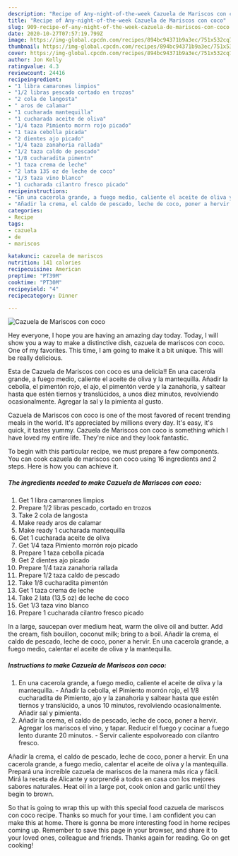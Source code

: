 ```yaml
---
description: "Recipe of Any-night-of-the-week Cazuela de Mariscos con coco"
title: "Recipe of Any-night-of-the-week Cazuela de Mariscos con coco"
slug: 909-recipe-of-any-night-of-the-week-cazuela-de-mariscos-con-coco
date: 2020-10-27T07:57:19.799Z
image: https://img-global.cpcdn.com/recipes/894bc94371b9a3ec/751x532cq70/cazuela-de-mariscos-con-coco-foto-principal.jpg
thumbnail: https://img-global.cpcdn.com/recipes/894bc94371b9a3ec/751x532cq70/cazuela-de-mariscos-con-coco-foto-principal.jpg
cover: https://img-global.cpcdn.com/recipes/894bc94371b9a3ec/751x532cq70/cazuela-de-mariscos-con-coco-foto-principal.jpg
author: Jon Kelly
ratingvalue: 4.3
reviewcount: 24416
recipeingredient:
- "1 libra camarones limpios"
- "1/2 libras pescado cortado en trozos"
- "2 cola de langosta"
- " aros de calamar"
- "1 cucharada mantequilla"
- "1 cucharada aceite de oliva"
- "1/4 taza Pimiento morrn rojo picado"
- "1 taza cebolla picada"
- "2 dientes ajo picado"
- "1/4 taza zanahoria rallada"
- "1/2 taza caldo de pescado"
- "1/8 cucharadita pimentn"
- "1 taza crema de leche"
- "2 lata 135 oz de leche de coco"
- "1/3 taza vino blanco"
- "1 cucharada cilantro fresco picado"
recipeinstructions:
- "En una cacerola grande, a fuego medio, caliente el aceite de oliva y la mantequilla. Añadir la cebolla, el Pimiento morrón rojo,  el 1/8 cucharadita de Pimiento, ajo y la zanahoria y saltear hasta que estén tiernos y translúcido, a unos 10 minutos, revolviendo ocasionalmente. Añadir sal y pimienta."
- "Añadir la crema, el caldo de pescado, leche de coco, poner a hervir. Agregar los mariscos el vino, y tapar. Reducir el fuego y cocinar a fuego lento durante 20 minutos.  Servir caliente espolvoreado con cilantro fresco."
categories:
- Recipe
tags:
- cazuela
- de
- mariscos

katakunci: cazuela de mariscos 
nutrition: 141 calories
recipecuisine: American
preptime: "PT39M"
cooktime: "PT30M"
recipeyield: "4"
recipecategory: Dinner

---
```



![Cazuela de Mariscos con coco](https://img-global.cpcdn.com/recipes/894bc94371b9a3ec/751x532cq70/cazuela-de-mariscos-con-coco-foto-principal.jpg)

Hey everyone, I hope you are having an amazing day today. Today, I will show you a way to make a distinctive dish, cazuela de mariscos con coco. One of my favorites. This time, I am going to make it a bit unique. This will be really delicious.

Esta de Cazuela de Mariscos con coco es una delicia!! En una cacerola grande, a fuego medio, caliente el aceite de oliva y la mantequilla. Añadir la cebolla, el pimentón rojo, el ajo, el pimentón verde y la zanahoria, y saltear hasta que estén tiernos y translúcidos, a unos diez minutos, revolviendo ocasionalmente. Agregar la sal y la pimienta al gusto.

Cazuela de Mariscos con coco is one of the most favored of recent trending meals in the world. It's appreciated by millions every day. It's easy, it's quick, it tastes yummy. Cazuela de Mariscos con coco is something which I have loved my entire life. They're nice and they look fantastic.


To begin with this particular recipe, we must prepare a few components. You can cook cazuela de mariscos con coco using 16 ingredients and 2 steps. Here is how you can achieve it.

<!--inarticleads1-->

##### The ingredients needed to make Cazuela de Mariscos con coco:

1. Get 1 libra camarones limpios
1. Prepare 1/2 libras pescado, cortado en trozos
1. Take 2 cola de langosta
1. Make ready  aros de calamar
1. Make ready 1 cucharada mantequilla
1. Get 1 cucharada aceite de oliva
1. Get 1/4 taza Pimiento morrón rojo picado
1. Prepare 1 taza cebolla picada
1. Get 2 dientes ajo picado
1. Prepare 1/4 taza zanahoria rallada
1. Prepare 1/2 taza caldo de pescado
1. Take 1/8 cucharadita pimentón
1. Get 1 taza crema de leche
1. Take 2 lata (13,5 oz) de leche de coco
1. Get 1/3 taza vino blanco
1. Prepare 1 cucharada cilantro fresco picado


In a large, saucepan over medium heat, warm the olive oil and butter. Add the cream, fish bouillon, coconut milk; bring to a boil. Añadir la crema, el caldo de pescado, leche de coco, poner a hervir. En una cacerola grande, a fuego medio, calentar el aceite de oliva y la mantequilla. 

<!--inarticleads2-->

##### Instructions to make Cazuela de Mariscos con coco:

1. En una cacerola grande, a fuego medio, caliente el aceite de oliva y la mantequilla. - Añadir la cebolla, el Pimiento morrón rojo,  el 1/8 cucharadita de Pimiento, ajo y la zanahoria y saltear hasta que estén tiernos y translúcido, a unos 10 minutos, revolviendo ocasionalmente. Añadir sal y pimienta.
1. Añadir la crema, el caldo de pescado, leche de coco, poner a hervir. Agregar los mariscos el vino, y tapar. Reducir el fuego y cocinar a fuego lento durante 20 minutos. -  Servir caliente espolvoreado con cilantro fresco.


Añadir la crema, el caldo de pescado, leche de coco, poner a hervir. En una cacerola grande, a fuego medio, calentar el aceite de oliva y la mantequilla. Prepará una increíble cazuela de mariscos de la manera más rica y fácil. Mirá la receta de Alicante y sorprendé a todos en casa con los mejores sabores naturales. Heat oil in a large pot, cook onion and garlic until they begin to brown. 

So that is going to wrap this up with this special food cazuela de mariscos con coco recipe. Thanks so much for your time. I am confident you can make this at home. There is gonna be more interesting food in home recipes coming up. Remember to save this page in your browser, and share it to your loved ones, colleague and friends. Thanks again for reading. Go on get cooking!
